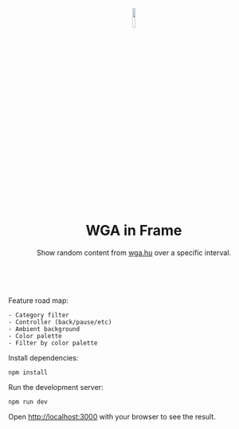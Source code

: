 <div align="center">
  <img width="10%" src="https://raw.githubusercontent.com/0x7s0lt1/WGAF_next/main/public/img/eye.png">
  <h1>WGA in Frame</h1>
  <p>Show random content from <a href="https://www.wga.hu/">wga.hu</a> over a specific interval.</p>
</div>

<br/>
<br/>
<br/>

Feature road map:
```
- Category filter
- Controller (back/pause/etc)
- Ambient background
- Color palette
- Filter by color palette
```

Install dependencies:
```
npm install
```

Run the development server:
```
npm run dev
```

Open [http://localhost:3000](http://localhost:3000) with your browser to see the result.
